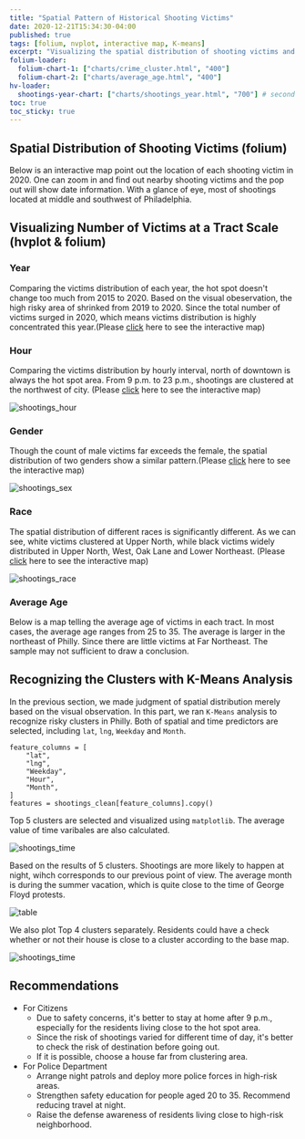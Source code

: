 ```yaml
---
title: "Spatial Pattern of Historical Shooting Victims"
date: 2020-12-21T15:34:30-04:00
published: true
tags: [folium, nvplot, interactive map, K-means]
excerpt: "Visualizing the spatial distribution of shooting victims and K-means clustering analysis"
folium-loader:
  folium-chart-1: ["charts/crime_cluster.html", "400"]
  folium-chart-2: ["charts/average_age.html", "400"]
hv-loader:
  shootings-year-chart: ["charts/shootings_year.html", "700"] # second argument is the height
toc: true
toc_sticky: true
---
```


## Spatial Distribution of Shooting Victims (folium)
Below is an interactive map point out the location of each shooting victim in 2020. One can zoom in and find out nearby shooting victims and the pop out will show date information. With a glance of eye, most of shootings located at middle and southwest of Philadelphia. 

<div id="folium-chart-1"></div>

## Visualizing Number of Victims at a Tract Scale (hvplot & folium)
### Year
Comparing the victims distribution of each year, the hot spot doesn't change too much from 2015 to 2020. Based on the visual obeservation, the high risky area of shrinked from 2019 to 2020. Since the total number of victims surged in 2020, which means victims distribution is highly concentrated this year.(Please [click](https://htmlpreview.github.io/?https://github.com/ihcgnahz/shooting_victims/blob/master/charts/shootings_year.html) here to see the interactive map)

<div id="shootings-year-chart"></div>

### Hour
Comparing the victims distribution by hourly interval, north of downtown is always the hot spot area. From 9 p.m. to 23 p.m., shootings are clustered at the northwest of city. (Please [click](https://htmlpreview.github.io/?https://github.com/ihcgnahz/shooting_victims/blob/master/charts/shootings_hour.html) here to see the interactive map)

![shootings_hour](https://raw.githubusercontent.com/ihcgnahz/shooting_victims/master/charts/shootings_hour.gif)

### Gender
Though the count of male victims far exceeds the female, the spatial distribution of two genders show a similar pattern.(Please [click](https://htmlpreview.github.io/?https://github.com/ihcgnahz/shooting_victims/blob/master/charts/shootings_sex.html) here to see the interactive map)

![shootings_sex](https://raw.githubusercontent.com/ihcgnahz/shooting_victims/master/charts/shootings_sex.gif)

### Race
The spatial distribution of different races is significantly different. As we can see, white victims clustered at Upper North, while black victims widely distributed in Upper North, West, Oak Lane and Lower Northeast. (Please [click](https://htmlpreview.github.io/?https://github.com/ihcgnahz/shooting_victims/blob/master/charts/shootings_race.html) here to see the interactive map)

![shootings_race](https://raw.githubusercontent.com/ihcgnahz/shooting_victims/master/charts/shootings_race.gif)

### Average Age
Below is a map telling the average age of victims in each tract. In most cases, the average age ranges from 25 to 35. The average is larger in the northeast of Philly. Since there are little victims at Far Northeast. The sample may not sufficient to draw a conclusion.

<div id="folium-chart-2"></div>

## Recognizing the Clusters with K-Means Analysis
In the previous section, we made judgment of spatial distribution merely based on the visual observation. In this part, we ran `K-Means` analysis to recognize risky clusters in Philly. Both of spatial and time predictors are selected, including `lat`, `lng`, `Weekday` and `Month`. 
```
feature_columns = [
    "lat",
    "lng",
    "Weekday",
    "Hour",
    "Month",
]
features = shootings_clean[feature_columns].copy() 

```
Top 5 clusters are selected and visualized using `matplotlib`. The average value of time varibales are also calculated.

![shootings_time](https://raw.githubusercontent.com/ihcgnahz/shooting_victims/master/charts/k-means.png)

Based on the results of 5 clusters. Shootings are more likely to happen at night, wihch corresponds to our previous point of view. The average month is during the summer vacation, which is quite close to the time of George Floyd protests.

![table](https://raw.githubusercontent.com/ihcgnahz/shooting_victims/master/charts/table.png)

We also plot Top 4 clusters separately. Residents could have a check whether or not their house is close to a cluster according to the base map.

![shootings_time](https://raw.githubusercontent.com/ihcgnahz/shooting_victims/master/charts/cluster.png)

## Recommendations
- For Citizens
  - Due to safety concerns, it's better to stay at home after 9 p.m., especially for the residents living close to the hot spot area.
  - Since the risk of shootings varied for different time of day, it's better to check the risk of destination before going out.
  - If it is possible, choose a house far from clustering area.
- For Police Department
  - Arrange night patrols and deploy more police forces in high-risk areas.
  - Strengthen safety education for people aged 20 to 35. Recommend reducing travel at night.
  - Raise the defense awareness of residents living close to high-risk neighborhood.
